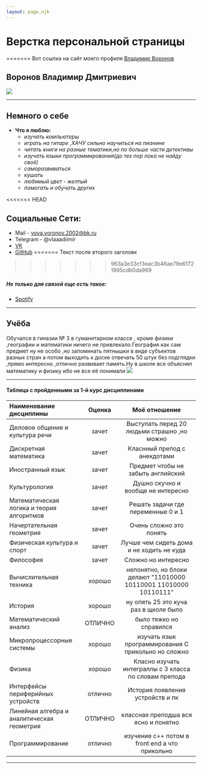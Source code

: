 ```yaml
---
layout: page.njk
---
```


# Верстка персональной страницы
=======
Вот ссылка на сайт моего профиля [Владимир Воронов](https://sunnbr0.github.io/Profile/)

## Воронов Владимир Дмитриевич 

 ![](https://sun9-12.userapi.com/impg/ttqp4nrCUhvUSc5DYjm0DQwoTq-8Q9gXyXFCFw/BUZ2Jlh5sZk.jpg?size=864x1080&quality=96&sign=0ec9ace372a88901ef99310caebdcfb0&type=album)
***
## __Немного о себе__ 
* __Что я люблю:__
    * _изучать компьютеры_
    * _играть на гитаре ,ХАЧУ сильно научиться на пианине_
    * _читать книги на разные тематики,но по больше части детективы_
    * _изучать языки программирования(до тех пор пока не найду своё)_
    * _саморазвиваться_
    * _кушать_
    * _любимый цвет - желтый_
    * _помогать и обучать других_

<<<<<<< HEAD
## __Социальные Сети:__ 
- Mail - vova.voronov.2002@bk.ru
- Telegram - @vlaaadiimir 
- [VK](https://vk.com/vlaaadimirr)
- [GitHub](https://github.com/SunnBr0 "Тут тоже интересно")
=======
Текст после второго заголовк

>>>>>>> 963a3e33cf3eac3b46ae79e61721995cdb0da969

##### Не только для связей еще есть такое:
- [Spotify](https://open.spotify.com/user/u9nq7b7f59d7io3mbh0iv7wrs?si=ec99f1beda7844ec)

***

## __Учёба__

Обучался в гиназии № 3 в гуманитарном классе , кроме физики ,географии и математики ничего не привлекало.География как сам предмет ну не особо ,но запоминать пятнышки в виде субъектов разных стран а потом выходить к доске отвечать 50 штук без подглядки ,прямо интересно ,отлично развивает память.Ну в школе все объяснял математику и физику ибо не все её понимали
![](https://avatars.mds.yandex.net/get-altay/4336337/2a000001793d081df4dc2627ce0425660808/XXXL)

***

#### Таблица с пройденными за 1-й курс дисциплинами 

| Наименование дисциплины                    | Оценка  | Моё отношение                                                     |
|:------------------------------------------ |:-------:|:-----------------------------------------------------------------:|
| Деловое общение и культура речи            | зачет   | Выступать перед 20 людьми страшно ,но можно|
| Дискретная математика                      | зачет   | Класнный препод с анекдотами                                  |
| Иностранный язык                           | зачет   | Предмет чтобы не забыть английский                               |
| Культурология                              | зачет   | Душно скучно и вообще не интересно                                  |
| Математическая логика и теория алгоритмов  | зачет   | Решать задачи где переменные 0 и 1                          |
| Начертательная геометрия                   | зачет   | Очень сложно это понять                   |
| Физическая культура и спорт                | зачет   | Лучше чем сидеть дома и не ходить не куда                                                |
| Философия                                  | зачет   | Сложно но интересно                              |
| Вычислительная техника                     | хорошо  | непонятно, но блоки делают "11010000 10110001 11010000 10110111"  |
| История                                    | хорошо  | ну опять 25 это куча раз в щколе было              |
| Математический анализ                      | ОТЛИЧНО  | было тяжко но справился  |
| Микропроцессорные системы                  | хорошо  | изучать язык программирования С прикольно но сложно  |  
| Физика                                     | хорошо  | Класно изучать интеграллы с 3 класса по словам препода           |
| Интерфейсы периферийных устройств          | отлично | История появления устройств и пк          |
| Линейная алгебра и аналитическая геометрия | ОТЛИЧНО | классная преподша вся ясно и понятно                                       |
| Программирование                           | отлично | изучение с++ потом в front end а что прикольно              |

***